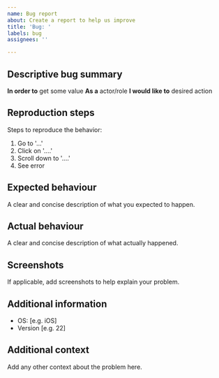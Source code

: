 ```yaml
---
name: Bug report
about: Create a report to help us improve
title: 'Bug: '
labels: bug
assignees: ''

---
```


## Descriptive bug summary

**In order to** get some value
**As a** actor/role 
**I would like to** desired action

## Reproduction steps

Steps to reproduce the behavior:
1. Go to '...'
2. Click on '....'
3. Scroll down to '....'
4. See error

## Expected behaviour

A clear and concise description of what you expected to happen.

## Actual behaviour

A clear and concise description of what actually happened.

## Screenshots

If applicable, add screenshots to help explain your problem.

## Additional information
 
 - OS: [e.g. iOS]
 - Version [e.g. 22]

## Additional context

Add any other context about the problem here.
